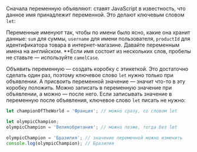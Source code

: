 Сначала переменную объявляют: ставят JavaScript в известность, что данное имя принадлежит переменной. Это делают ключевым словом `let`:

Переменные именуют так, чтобы по имени было ясно, какие она хранит данные: `sum` для суммы, `username` для имени пользователя, `productId` для идентификатора товара в интернет-магазине. Давайте переменным имена на английском. **Если имя состоит из нескольких слов, пробелы не ставьте — используйте `camelCase`. 


Объявить переменную — создать коробку с этикеткой. Это достаточно сделать один раз, поэтому ключевое слово `let` нужно только при объявлении. А присвоить переменной значение — значит что-то в эту коробку положить. Можно записать в переменную значение при объявлении, а можно — после него. Если записывать значение в переменную после объявления, ключевое слово `let` писать не нужно:
```javascript
let championOfTheWorld = 'Франция'; // можно сразу, со словом let

let olympicChampion;
olympicChampion = 'Великобритания'; // можно позже, тогда без let

olympicChampion = 'Бразилия'; // значение переменной можно изменить
console.log(olympicChampion); // Бразилия
```
